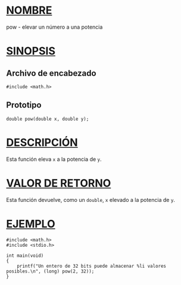 # [NOMBRE](#nombre)

pow - elevar un número a una potencia

# [SINOPSIS](#sinopsis)

## Archivo de encabezado

    #include <math.h>

## Prototipo

    double pow(double x, double y);

# [DESCRIPCIÓN](#descripción)

Esta función eleva `x` a la potencia de `y`.

# [VALOR DE RETORNO](#valor-de-retorno)

Esta función devuelve, como un `double`, `x` elevado a la potencia de `y`.

# [EJEMPLO](#ejemplo)

    #include <math.h>
    #include <stdio.h>

    int main(void)
    {
        printf("Un entero de 32 bits puede almacenar %li valores posibles.\n", (long) pow(2, 32));
    }
